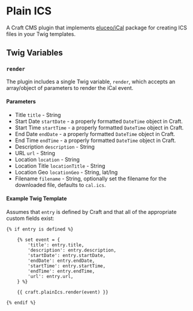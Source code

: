 # Plain ICS

A Craft CMS plugin that implements [eluceo/iCal](https://github.com/eluceo/iCal) package for creating ICS files in your Twig templates.

## Twig Variables

### `render`

The plugin includes a single Twig variable, `render`, which accepts an array/object of parameters to render the iCal event.

#### Parameters

- Title `title` - String
- Start Date `startDate` - a properly formatted `DateTime` object in Craft.
- Start Time `startTime` - a properly formatted `DateTime` object in Craft.
- End Date `endDate` - a properly formatted `DateTime` object in Craft.
- End Time `endTime` - a properly formatted `DateTime` object in Craft.
- Description `description` - String
- URL `url` - String
- Location `location` - String
- Location Title `locationTitle` - String
- Location Geo `locationGeo` - String, lat/lng
- Filename `filename` - String, optionally set the filename for the downloaded file, defaults to `cal.ics`.

#### Example Twig Template

Assumes that `entry` is defined by Craft and that all of the appropriate custom fields exist:

    {% if entry is defined %}
    
        {% set event = {
            'title': entry.title,
            'description': entry.description,
            'startDate': entry.startDate,
            'endDate': entry.endDate,
            'startTime': entry.startTime,
            'endTime': entry.endTime,
            'url': entry.url,
        } %}
    
        {{ craft.plainIcs.render(event) }}
    
    {% endif %}

